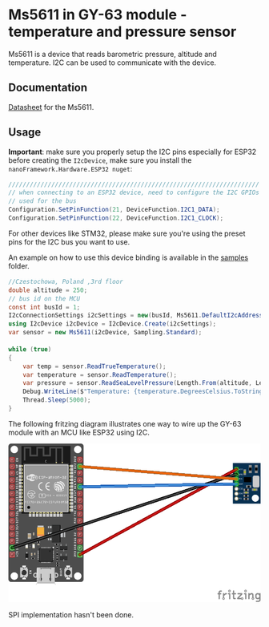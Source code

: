 # Ms5611 in GY-63 module - temperature and pressure sensor

Ms5611 is a device that reads barometric pressure, altitude and temperature. I2C can be used to communicate with the device.

## Documentation

[Datasheet](https://datasheetspdf.com/pdf-file/921406/measurement/MS5611-01BA03/1) for the Ms5611.

## Usage

**Important**: make sure you properly setup the I2C pins especially for ESP32 before creating the `I2cDevice`, make sure you install the `nanoFramework.Hardware.ESP32 nuget`:

```csharp
//////////////////////////////////////////////////////////////////////
// when connecting to an ESP32 device, need to configure the I2C GPIOs
// used for the bus
Configuration.SetPinFunction(21, DeviceFunction.I2C1_DATA);
Configuration.SetPinFunction(22, DeviceFunction.I2C1_CLOCK);
```

For other devices like STM32, please make sure you're using the preset pins for the I2C bus you want to use.

An example on how to use this device binding is available in the [samples](samples) folder.

```csharp
//Czestochowa, Poland ,3rd floor
double altitude = 250;
// bus id on the MCU
const int busId = 1;
I2cConnectionSettings i2cSettings = new(busId, Ms5611.DefaultI2cAddress);
using I2cDevice i2cDevice = I2cDevice.Create(i2cSettings);
var sensor = new Ms5611(i2cDevice, Sampling.Standard);

while (true)
{
    var temp = sensor.ReadTrueTemperature();
    var temperature = sensor.ReadTemperature();
    var pressure = sensor.ReadSeaLevelPressure(Length.From(altitude, LengthUnit.Meter));
    Debug.WriteLine($"Temperature: {temperature.DegreesCelsius.ToString("F")}\u00B0C, Pressure: {pressure.Hectopascals.ToString("F")}hPa");
    Thread.Sleep(5000);
}
```

The following fritzing diagram illustrates one way to wire up the GY-63 module with an MCU like ESP32 using I2C.

![ESP32 Breadboard diagram](https://raw.githubusercontent.com/nanoframework/nanoFramework.IoT.Device/develop/devices/MS5611/MS5611_bb.png)

SPI implementation hasn't been done.
